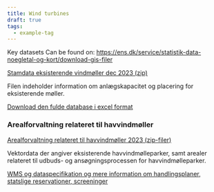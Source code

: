 ```yaml
---
title: Wind turbines
draft: true
tags:
  - example-tag
---
```

 
Key datasets
Can be found on: https://ens.dk/service/statistik-data-noegletal-og-kort/download-gis-filer 

[Stamdata eksisterende vindmøller dec 2023 (zip)](https://ens.dk/sites/ens.dk/files/Vindmoller_hav/stamdata_eksisterende_moeller_2023_12_etrs1989_utm32n.zip "Stamdata eksisterende vindmøller jan 2022 (zip)")

Filen indeholder information om anlægskapacitet og placering for eksisterende møller.

[Download den fulde database i excel format](https://ens.dk/service/statistik-data-noegletal-og-kort/data-oversigt-over-energisektoren "Åben link i nyt vindue")

### Arealforvaltning relateret til havvindmøller

[Arealforvaltning relateret til havvindmøller 2023 (zip-filer)](https://ens.dk/sites/ens.dk/files/Vindmoller_hav/arealforvaltning_relateret_til_havvindmoeller_2023_09.zip "Arealforvaltning relateret til havvindmøller 2023 (zip-filer)") 

Vektordata der angiver eksisterende havvindmølleparker, samt arealer relateret til udbuds- og ansøgningsprocessen for havvindmølleparker.

[WMS og dataspecifikation og mere information om handlingsplaner, statslige reservationer, screeninger](https://ens.dk/ansvarsomraader/vindenergi/fakta-om-vindenergi)